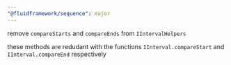 ```yaml
---
"@fluidframework/sequence": major
---
```


remove `compareStarts` and `compareEnds` from `IIntervalHelpers`

these methods are redudant with the functions `IInterval.compareStart` and `IInterval.compareEnd` respectively
